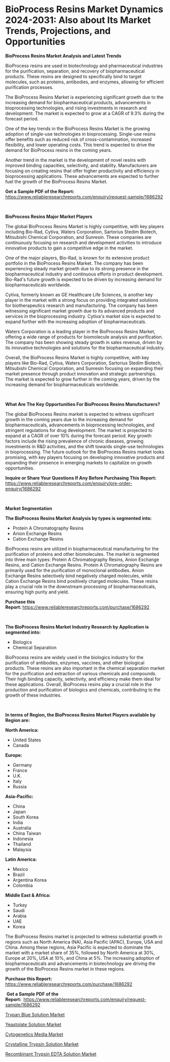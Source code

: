 <p><h1>BioProcess Resins Market Dynamics 2024-2031: Also about Its Market Trends, Projections, and Opportunities</h1></p><p><strong>BioProcess Resins Market Analysis and Latest Trends</strong></p>
<p><p>BioProcess resins are used in biotechnology and pharmaceutical industries for the purification, separation, and recovery of biopharmaceutical products. These resins are designed to specifically bind to target molecules, such as proteins, antibodies, and enzymes, allowing for efficient purification processes.</p><p>The BioProcess Resins Market is experiencing significant growth due to the increasing demand for biopharmaceutical products, advancements in bioprocessing technologies, and rising investments in research and development. The market is expected to grow at a CAGR of 9.3% during the forecast period.</p><p>One of the key trends in the BioProcess Resins Market is the growing adoption of single-use technologies in bioprocessing. Single-use resins offer benefits such as reduced risk of cross-contamination, increased flexibility, and lower operating costs. This trend is expected to drive the demand for BioProcess resins in the coming years.</p><p>Another trend in the market is the development of novel resins with improved binding capacities, selectivity, and stability. Manufacturers are focusing on creating resins that offer higher productivity and efficiency in bioprocessing applications. These advancements are expected to further fuel the growth of the BioProcess Resins Market.</p></p>
<p><strong>Get a Sample PDF of the Report:&nbsp;</strong> <a href="https://www.reliableresearchreports.com/enquiry/request-sample/1686292">https://www.reliableresearchreports.com/enquiry/request-sample/1686292</a></p>
<p>&nbsp;</p>
<p><strong>BioProcess Resins Major Market Players</strong></p>
<p><p>The global BioProcess Resins Market is highly competitive, with key players including Bio-Rad, Cytiva, Waters Corporation, Sartorius Stedim Biotech, Mitsubishi Chemical Corporation, and Sunresin. These companies are continuously focusing on research and development activities to introduce innovative products to gain a competitive edge in the market.</p><p>One of the major players, Bio-Rad, is known for its extensive product portfolio in the BioProcess Resins Market. The company has been experiencing steady market growth due to its strong presence in the biopharmaceutical industry and continuous efforts in product development. Bio-Rad's future growth is expected to be driven by increasing demand for biopharmaceuticals worldwide.</p><p>Cytiva, formerly known as GE Healthcare Life Sciences, is another key player in the market with a strong focus on providing integrated solutions for biotherapeutics research and manufacturing. The company has been witnessing significant market growth due to its advanced products and services in the bioprocessing industry. Cytiva's market size is expected to expand further with the increasing adoption of biopharmaceuticals.</p><p>Waters Corporation is a leading player in the BioProcess Resins Market, offering a wide range of products for biomolecule analysis and purification. The company has been showing steady growth in sales revenue, driven by its innovative technologies and solutions for the biopharmaceutical industry.</p><p>Overall, the BioProcess Resins Market is highly competitive, with key players like Bio-Rad, Cytiva, Waters Corporation, Sartorius Stedim Biotech, Mitsubishi Chemical Corporation, and Sunresin focusing on expanding their market presence through product innovation and strategic partnerships. The market is expected to grow further in the coming years, driven by the increasing demand for biopharmaceuticals worldwide.</p></p>
<p>&nbsp;</p>
<p><strong>What Are The Key Opportunities For BioProcess Resins Manufacturers?</strong></p>
<p><p>The global BioProcess Resins market is expected to witness significant growth in the coming years due to the increasing demand for biopharmaceuticals, advancements in bioprocessing technologies, and stringent regulations for drug development. The market is projected to expand at a CAGR of over 10% during the forecast period. Key growth factors include the rising prevalence of chronic diseases, growing investments in R&D activities, and the shift towards single-use technologies in bioprocessing. The future outlook for the BioProcess Resins market looks promising, with key players focusing on developing innovative products and expanding their presence in emerging markets to capitalize on growth opportunities.</p></p>
<p><strong>Inquire or Share Your Questions If Any Before Purchasing This Report:</strong> <a href="https://www.reliableresearchreports.com/enquiry/pre-order-enquiry/1686292">https://www.reliableresearchreports.com/enquiry/pre-order-enquiry/1686292</a></p>
<p>&nbsp;</p>
<p><strong>Market Segmentation</strong></p>
<p><strong>The BioProcess Resins Market Analysis by types is segmented into:</strong></p>
<p><ul><li>Protein A Chromatography Resins</li><li>Anion Exchange Resins</li><li>Cation Exchange Resins</li></ul></p>
<p><p>BioProcess resins are utilized in biopharmaceutical manufacturing for the purification of proteins and other biomolecules. The market is segmented into three main types: Protein A Chromatography Resins, Anion Exchange Resins, and Cation Exchange Resins. Protein A Chromatography Resins are primarily used for the purification of monoclonal antibodies. Anion Exchange Resins selectively bind negatively charged molecules, while Cation Exchange Resins bind positively charged molecules. These resins play a crucial role in the downstream processing of biopharmaceuticals, ensuring high purity and yield.</p></p>
<p><strong>Purchase this Report:&nbsp;</strong><a href="https://www.reliableresearchreports.com/purchase/1686292">https://www.reliableresearchreports.com/purchase/1686292</a></p>
<p>&nbsp;</p>
<p><strong>The BioProcess Resins Market Industry Research by Application is segmented into:</strong></p>
<p><ul><li>Biologics</li><li>Chemical Separation</li></ul></p>
<p><p>BioProcess resins are widely used in the biologics industry for the purification of antibodies, enzymes, vaccines, and other biological products. These resins are also important in the chemical separation market for the purification and extraction of various chemicals and compounds. Their high binding capacity, selectivity, and efficiency make them ideal for these applications. Overall, BioProcess resins play a crucial role in the production and purification of biologics and chemicals, contributing to the growth of these industries.</p></p>
<p>&nbsp;</p>
<p><strong>In terms of Region, the BioProcess Resins Market Players available by Region are:</strong></p>
<p>
    <p> <strong> North America: </strong>
        <ul>
            <li>United States</li>
            <li>Canada</li>
        </ul>
        </p> 
    <p> <strong> Europe: </strong>
        <ul>
            <li>Germany</li>
            <li>France</li>
            <li>U.K.</li>
            <li>Italy</li>
            <li>Russia</li>
        </ul>
        </p> 
    <p> <strong> Asia-Pacific: </strong>
        <ul>
            <li>China</li>
            <li>Japan</li>
            <li>South Korea</li>
            <li>India</li>
            <li>Australia</li>
            <li>China Taiwan</li>
            <li>Indonesia</li>
            <li>Thailand</li>
            <li>Malaysia</li>
        </ul>
        </p> 
    <p> <strong> Latin America: </strong>
        <ul>
            <li>Mexico</li>
            <li>Brazil</li>
            <li>Argentina Korea</li>
            <li>Colombia</li>
        </ul>
        </p> 
    <p> <strong> Middle East & Africa: </strong>
        <ul>
            <li>Turkey</li>
            <li>Saudi</li>
            <li>Arabia</li>
            <li>UAE</li>
            <li>Korea</li>
        </ul>
    </p>
    </p>
<p><p>The BioProcess Resins market is projected to witness substantial growth in regions such as North America (NA), Asia Pacific (APAC), Europe, USA and China. Among these regions, Asia Pacific is expected to dominate the market with a market share of 35%, followed by North America at 30%, Europe at 20%, USA at 10%, and China at 5%. The increasing adoption of biopharmaceuticals and advancements in biotechnology are driving the growth of the BioProcess Resins market in these regions.</p></p>
<p><strong>Purchase this Report: </strong><a href="https://www.reliableresearchreports.com/purchase/1686292">https://www.reliableresearchreports.com/purchase/1686292</a></p>
<p>&nbsp;<strong>Get a Sample PDF of the Report:&nbsp;&nbsp;</strong><a href="https://www.reliableresearchreports.com/enquiry/request-sample/1686292">https://www.reliableresearchreports.com/enquiry/request-sample/1686292</a></p>
<p><strong></strong></p>
<p><p><a href="https://github.com/yemakinde/Market-Research-Report-List-1/blob/main/trypan-blue-solution-market.md">Trypan Blue Solution Market</a></p><p><a href="https://github.com/RickHolmes3/Market-Research-Report-List-3/blob/main/yeastolate-solution-market.md">Yeastolate Solution Market</a></p><p><a href="https://github.com/Krish2023na/Market-Research-Report-List-3/blob/main/cytogenetics-media-market.md">Cytogenetics Media Market</a></p><p><a href="https://github.com/bmorecock/Market-Research-Report-List-2/blob/main/crystalline-trypsin-solution-market.md">Crystalline Trypsin Solution Market</a></p><p><a href="https://github.com/Alonsoolds3wq1d81czn8rbol/Market-Research-Report-List-1/blob/main/recombinant-trypsin-edta-solution-market.md">Recombinant Trypsin EDTA Solution Market</a></p></p>